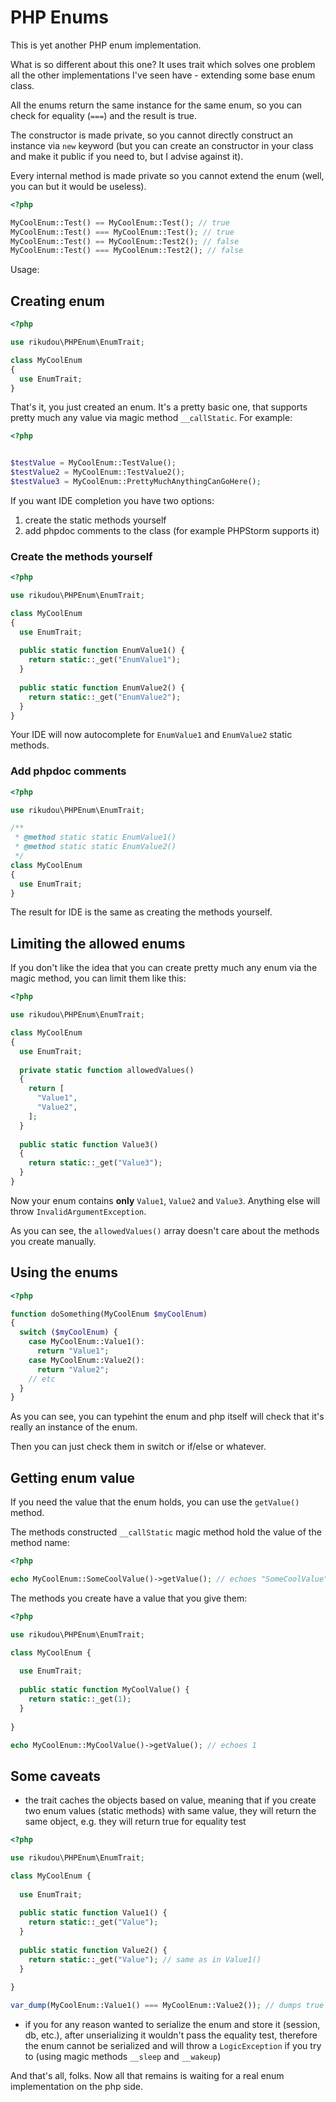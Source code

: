 # PHP Enums

This is yet another PHP enum implementation.

What is so different about this one? It uses trait which solves one problem all the
other implementations I've seen have - extending some base enum class.

All the enums return the same instance for the same enum, so you can check for equality
(`===`) and the result is true.

The constructor is made private, so you cannot directly construct an instance via
`new` keyword (but you can create an constructor in your class and make it public
if you need to, but I advise against it).

Every internal method is made private so you cannot extend the enum (well, you can
but it would be useless).

```php
<?php

MyCoolEnum::Test() == MyCoolEnum::Test(); // true
MyCoolEnum::Test() === MyCoolEnum::Test(); // true
MyCoolEnum::Test() == MyCoolEnum::Test2(); // false
MyCoolEnum::Test() === MyCoolEnum::Test2(); // false
```

Usage:

## Creating enum

```php
<?php

use rikudou\PHPEnum\EnumTrait;

class MyCoolEnum
{
  use EnumTrait;
}
```

That's it, you just created an enum. It's a pretty basic one, that supports pretty much
any value via magic method `__callStatic`. For example:

```php
<?php


$testValue = MyCoolEnum::TestValue();
$testValue2 = MyCoolEnum::TestValue2();
$testValue3 = MyCoolEnum::PrettyMuchAnythingCanGoHere();
```

If you want IDE completion you have two options:

1. create the static methods yourself
2. add phpdoc comments to the class (for example PHPStorm supports it)

### Create the methods yourself

```php
<?php

use rikudou\PHPEnum\EnumTrait;

class MyCoolEnum
{
  use EnumTrait;
  
  public static function EnumValue1() {
    return static::_get("EnumValue1");
  }
  
  public static function EnumValue2() {
    return static::_get("EnumValue2");
  }
}
```

Your IDE will now autocomplete for `EnumValue1` and `EnumValue2` static methods.

### Add phpdoc comments

```php
<?php

use rikudou\PHPEnum\EnumTrait;

/**
 * @method static static EnumValue1()
 * @method static static EnumValue2()
 */
class MyCoolEnum
{ 
  use EnumTrait;
}
```

The result for IDE is the same as creating the methods yourself.

## Limiting the allowed enums

If you don't like the idea that you can create pretty much any enum via the magic
method, you can limit them like this:

```php
<?php

use rikudou\PHPEnum\EnumTrait;

class MyCoolEnum
{
  use EnumTrait;
  
  private static function allowedValues()
  {
    return [
      "Value1",
      "Value2",
    ];
  }
  
  public static function Value3()
  {
    return static::_get("Value3");
  } 
}
```

Now your enum contains **only** `Value1`, `Value2` and `Value3`.
Anything else will throw `InvalidArgumentException`.

As you can see, the `allowedValues()` array doesn't care about the methods
you create manually.

## Using the enums

```php
<?php

function doSomething(MyCoolEnum $myCoolEnum)
{
  switch ($myCoolEnum) {
    case MyCoolEnum::Value1():
      return "Value1";
    case MyCoolEnum::Value2():
      return "Value2";
    // etc
  }
}
```

As you can see, you can typehint the enum and php itself will check that it's really
an instance of the enum.

Then you can just check them in switch or if/else or whatever.

## Getting enum value

If you need the value that the enum holds, you can use the `getValue()` method.

The methods constructed `__callStatic` magic method hold the value of the method name:

```php
<?php

echo MyCoolEnum::SomeCoolValue()->getValue(); // echoes "SomeCoolValue"
```

The methods you create have a value that you give them:

```php
<?php

use rikudou\PHPEnum\EnumTrait;

class MyCoolEnum {
  
  use EnumTrait;
  
  public static function MyCoolValue() {
    return static::_get(1);
  }
  
}

echo MyCoolEnum::MyCoolValue()->getValue(); // echoes 1
```

## Some caveats

- the trait caches the objects based on value, meaning that if you create
two enum values (static methods) with same value, they will return the same object,
e.g. they will return true for equality test

```php
<?php

use rikudou\PHPEnum\EnumTrait;

class MyCoolEnum {
  
  use EnumTrait;
  
  public static function Value1() {
    return static::_get("Value");
  }
  
  public static function Value2() {
    return static::_get("Value"); // same as in Value1()
  }
  
}

var_dump(MyCoolEnum::Value1() === MyCoolEnum::Value2()); // dumps true

```

- if you for any reason wanted to serialize the enum and store it (session, db, etc.),
after unserializing it wouldn't pass the equality test, therefore the enum cannot be
serialized and will throw a `LogicException` if you try to (using magic methods 
`__sleep` and `__wakeup`)


And that's all, folks. Now all that remains is waiting for a real enum implementation
on the php side.

